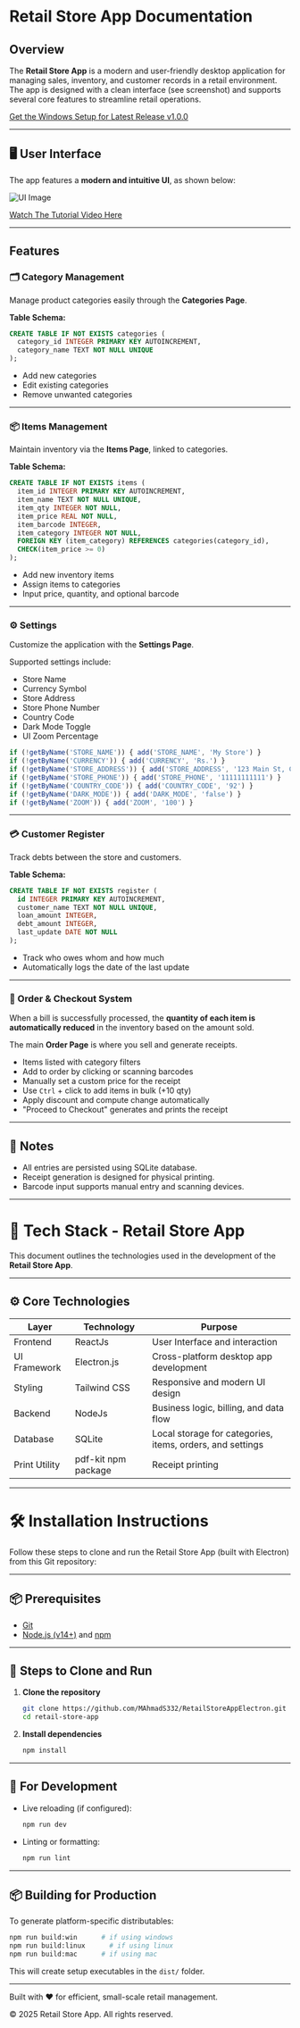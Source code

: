 # Retail Store App Documentation

## Overview

The **Retail Store App** is a modern and user-friendly desktop application for managing sales, inventory, and customer records in a retail environment. The app is designed with a clean interface (see screenshot) and supports several core features to streamline retail operations.

[Get the Windows Setup for Latest Release v1.0.0](https://github.com/MAhmadS332/RetailStoreAppElectron/releases/download/1.0.0/Retail.Store.App.Setup.1.0.0.exe) 

---

## 🖥️ User Interface

The app features a **modern and intuitive UI**, as shown below:

![UI Image](./appui.png)

[Watch The Tutorial Video Here](https://youtu.be/eF3vHyE7dbY)

---

## Features

### 🗂️ Category Management

Manage product categories easily through the **Categories Page**.

**Table Schema:**
```sql
CREATE TABLE IF NOT EXISTS categories (
  category_id INTEGER PRIMARY KEY AUTOINCREMENT,
  category_name TEXT NOT NULL UNIQUE
);
```

- Add new categories
- Edit existing categories
- Remove unwanted categories

---

### 📦 Items Management

Maintain inventory via the **Items Page**, linked to categories.

**Table Schema:**
```sql
CREATE TABLE IF NOT EXISTS items (
  item_id INTEGER PRIMARY KEY AUTOINCREMENT,
  item_name TEXT NOT NULL UNIQUE,
  item_qty INTEGER NOT NULL,
  item_price REAL NOT NULL,
  item_barcode INTEGER,
  item_category INTEGER NOT NULL,
  FOREIGN KEY (item_category) REFERENCES categories(category_id),
  CHECK(item_price >= 0)
);
```

- Add new inventory items
- Assign items to categories
- Input price, quantity, and optional barcode

---

### ⚙️ Settings

Customize the application with the **Settings Page**.

Supported settings include:
- Store Name
- Currency Symbol
- Store Address
- Store Phone Number
- Country Code
- Dark Mode Toggle
- UI Zoom Percentage

```js
if (!getByName('STORE_NAME')) { add('STORE_NAME', 'My Store') }
if (!getByName('CURRENCY')) { add('CURRENCY', 'Rs.') }
if (!getByName('STORE_ADDRESS')) { add('STORE_ADDRESS', '123 Main St, City, Country') }
if (!getByName('STORE_PHONE')) { add('STORE_PHONE', '11111111111') }
if (!getByName('COUNTRY_CODE')) { add('COUNTRY_CODE', '92') }
if (!getByName('DARK_MODE')) { add('DARK_MODE', 'false') }
if (!getByName('ZOOM')) { add('ZOOM', '100') }
```

---

### 💳 Customer Register

Track debts between the store and customers.

**Table Schema:**
```sql
CREATE TABLE IF NOT EXISTS register (
  id INTEGER PRIMARY KEY AUTOINCREMENT,
  customer_name TEXT NOT NULL UNIQUE,
  loan_amount INTEGER,
  debt_amount INTEGER,
  last_update DATE NOT NULL
);
```

- Track who owes whom and how much
- Automatically logs the date of the last update

---

### 🧾 Order & Checkout System

When a bill is successfully processed, the **quantity of each item is automatically reduced** in the inventory based on the amount sold.


The main **Order Page** is where you sell and generate receipts.

- Items listed with category filters
- Add to order by clicking or scanning barcodes
- Manually set a custom price for the receipt
- Use `Ctrl` + click to add items in bulk (+10 qty)
- Apply discount and compute change automatically
- "Proceed to Checkout" generates and prints the receipt

---

## 📌 Notes

- All entries are persisted using SQLite database.
- Receipt generation is designed for physical printing.
- Barcode input supports manual entry and scanning devices.

---

# 🧰 Tech Stack - Retail Store App

This document outlines the technologies used in the development of the **Retail Store App**.

---

## ⚙️ Core Technologies

| Layer          | Technology     | Purpose                                  |
|----------------|----------------|------------------------------------------|
| Frontend       | ReactJs  | User Interface and interaction           |
| UI Framework   | Electron.js    | Cross-platform desktop app development   |
| Styling        | Tailwind CSS     | Responsive and modern UI design          |
| Backend        | NodeJs     | Business logic, billing, and data flow   |
| Database       | SQLite         | Local storage for categories, items, orders, and settings |
| Print Utility  | pdf-kit npm package | Receipt printing                         |

---

# 🛠️ Installation Instructions

Follow these steps to clone and run the Retail Store App (built with Electron) from this Git repository:

---

## 📦 Prerequisites

- [Git](https://git-scm.com/)
- [Node.js (v14+)](https://nodejs.org/) and [npm](https://www.npmjs.com/)

---

## 🚀 Steps to Clone and Run

1. **Clone the repository**
   ```bash
   git clone https://github.com/MAhmadS332/RetailStoreAppElectron.git
   cd retail-store-app
   ```

2. **Install dependencies**
   ```bash
   npm install
   ```

---

## 🧪 For Development

- Live reloading (if configured):
  ```bash
  npm run dev
  ```

- Linting or formatting:
  ```bash
  npm run lint
  ```

---

## 📦 Building for Production

To generate platform-specific distributables:

```bash
npm run build:win      # if using windows
npm run build:linux      # if using linux
npm run build:mac      # if using mac
```

This will create setup executables in the `dist/` folder.

---

Built with ❤️ for efficient, small-scale retail management.

© 2025 Retail Store App. All rights reserved.
